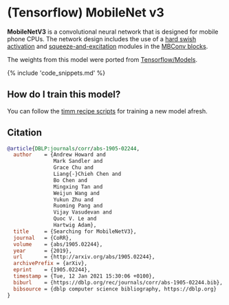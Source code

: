 # (Tensorflow) MobileNet v3

**MobileNetV3** is a convolutional neural network that is designed for mobile phone CPUs. The network design includes the use of a [hard swish activation](https://paperswithcode.com/method/hard-swish) and [squeeze-and-excitation](https://paperswithcode.com/method/squeeze-and-excitation-block) modules in the [MBConv blocks](https://paperswithcode.com/method/inverted-residual-block).

The weights from this model were ported from [Tensorflow/Models](https://github.com/tensorflow/models).

{% include 'code_snippets.md' %}

## How do I train this model?

You can follow the [timm recipe scripts](https://rwightman.github.io/pytorch-image-models/scripts/) for training a new model afresh.

## Citation

```BibTeX
@article{DBLP:journals/corr/abs-1905-02244,
  author    = {Andrew Howard and
               Mark Sandler and
               Grace Chu and
               Liang{-}Chieh Chen and
               Bo Chen and
               Mingxing Tan and
               Weijun Wang and
               Yukun Zhu and
               Ruoming Pang and
               Vijay Vasudevan and
               Quoc V. Le and
               Hartwig Adam},
  title     = {Searching for MobileNetV3},
  journal   = {CoRR},
  volume    = {abs/1905.02244},
  year      = {2019},
  url       = {http://arxiv.org/abs/1905.02244},
  archivePrefix = {arXiv},
  eprint    = {1905.02244},
  timestamp = {Tue, 12 Jan 2021 15:30:06 +0100},
  biburl    = {https://dblp.org/rec/journals/corr/abs-1905-02244.bib},
  bibsource = {dblp computer science bibliography, https://dblp.org}
}
```

<!--
Models:
- Name: tf_mobilenetv3_large_075
  Metadata:
    FLOPs: 194323712
    Batch Size: 4096
    Training Data:
    - ImageNet
    Training Techniques:
    - RMSProp
    - Weight Decay
    Training Resources: 4x4 TPU Pod
    Architecture:
    - 1x1 Convolution
    - Batch Normalization
    - Convolution
    - Dense Connections
    - Depthwise Separable Convolution
    - Dropout
    - Global Average Pooling
    - Hard Swish
    - Inverted Residual Block
    - ReLU
    - Residual Connection
    - Softmax
    - Squeeze-and-Excitation Block
    File Size: 16097377
    Tasks:
    - Image Classification
    ID: tf_mobilenetv3_large_075
    LR: 0.1
    Dropout: 0.8
    Crop Pct: '0.875'
    Momentum: 0.9
    Image Size: '224'
    Weight Decay: 1.0e-05
    Interpolation: bilinear
  Code: https://github.com/rwightman/pytorch-image-models/blob/9a25fdf3ad0414b4d66da443fe60ae0aa14edc84/timm/models/mobilenetv3.py#L394
  In Collection: TF MobileNet V3
- Name: tf_mobilenetv3_large_100
  Metadata:
    FLOPs: 274535288
    Batch Size: 4096
    Training Data:
    - ImageNet
    Training Techniques:
    - RMSProp
    - Weight Decay
    Training Resources: 4x4 TPU Pod
    Architecture:
    - 1x1 Convolution
    - Batch Normalization
    - Convolution
    - Dense Connections
    - Depthwise Separable Convolution
    - Dropout
    - Global Average Pooling
    - Hard Swish
    - Inverted Residual Block
    - ReLU
    - Residual Connection
    - Softmax
    - Squeeze-and-Excitation Block
    File Size: 22076649
    Tasks:
    - Image Classification
    ID: tf_mobilenetv3_large_100
    LR: 0.1
    Dropout: 0.8
    Crop Pct: '0.875'
    Momentum: 0.9
    Image Size: '224'
    Weight Decay: 1.0e-05
    Interpolation: bilinear
  Code: https://github.com/rwightman/pytorch-image-models/blob/9a25fdf3ad0414b4d66da443fe60ae0aa14edc84/timm/models/mobilenetv3.py#L403
  In Collection: TF MobileNet V3
- Name: tf_mobilenetv3_large_minimal_100
  Metadata:
    FLOPs: 267216928
    Batch Size: 4096
    Training Data:
    - ImageNet
    Training Techniques:
    - RMSProp
    - Weight Decay
    Training Resources: 4x4 TPU Pod
    Architecture:
    - 1x1 Convolution
    - Batch Normalization
    - Convolution
    - Dense Connections
    - Depthwise Separable Convolution
    - Dropout
    - Global Average Pooling
    - Hard Swish
    - Inverted Residual Block
    - ReLU
    - Residual Connection
    - Softmax
    - Squeeze-and-Excitation Block
    File Size: 15836368
    Tasks:
    - Image Classification
    ID: tf_mobilenetv3_large_minimal_100
    LR: 0.1
    Dropout: 0.8
    Crop Pct: '0.875'
    Momentum: 0.9
    Image Size: '224'
    Weight Decay: 1.0e-05
    Interpolation: bilinear
  Code: https://github.com/rwightman/pytorch-image-models/blob/9a25fdf3ad0414b4d66da443fe60ae0aa14edc84/timm/models/mobilenetv3.py#L412
  In Collection: TF MobileNet V3
- Name: tf_mobilenetv3_small_075
  Metadata:
    FLOPs: 48457664
    Batch Size: 4096
    Training Data:
    - ImageNet
    Training Techniques:
    - RMSProp
    - Weight Decay
    Training Resources: 16x GPUs
    Architecture:
    - 1x1 Convolution
    - Batch Normalization
    - Convolution
    - Dense Connections
    - Depthwise Separable Convolution
    - Dropout
    - Global Average Pooling
    - Hard Swish
    - Inverted Residual Block
    - ReLU
    - Residual Connection
    - Softmax
    - Squeeze-and-Excitation Block
    File Size: 8242701
    Tasks:
    - Image Classification
    ID: tf_mobilenetv3_small_075
    LR: 0.045
    Crop Pct: '0.875'
    Momentum: 0.9
    Image Size: '224'
    Weight Decay: 4.0e-05
    Interpolation: bilinear
    RMSProp Decay: 0.9
  Code: https://github.com/rwightman/pytorch-image-models/blob/9a25fdf3ad0414b4d66da443fe60ae0aa14edc84/timm/models/mobilenetv3.py#L421
  In Collection: TF MobileNet V3
- Name: tf_mobilenetv3_small_100
  Metadata:
    FLOPs: 65450600
    Batch Size: 4096
    Training Data:
    - ImageNet
    Training Techniques:
    - RMSProp
    - Weight Decay
    Training Resources: 16x GPUs
    Architecture:
    - 1x1 Convolution
    - Batch Normalization
    - Convolution
    - Dense Connections
    - Depthwise Separable Convolution
    - Dropout
    - Global Average Pooling
    - Hard Swish
    - Inverted Residual Block
    - ReLU
    - Residual Connection
    - Softmax
    - Squeeze-and-Excitation Block
    File Size: 10256398
    Tasks:
    - Image Classification
    ID: tf_mobilenetv3_small_100
    LR: 0.045
    Crop Pct: '0.875'
    Momentum: 0.9
    Image Size: '224'
    Weight Decay: 4.0e-05
    Interpolation: bilinear
    RMSProp Decay: 0.9
  Code: https://github.com/rwightman/pytorch-image-models/blob/9a25fdf3ad0414b4d66da443fe60ae0aa14edc84/timm/models/mobilenetv3.py#L430
  In Collection: TF MobileNet V3
- Name: tf_mobilenetv3_small_minimal_100
  Metadata:
    FLOPs: 60827936
    Batch Size: 4096
    Training Data:
    - ImageNet
    Training Techniques:
    - RMSProp
    - Weight Decay
    Training Resources: 16x GPUs
    Architecture:
    - 1x1 Convolution
    - Batch Normalization
    - Convolution
    - Dense Connections
    - Depthwise Separable Convolution
    - Dropout
    - Global Average Pooling
    - Hard Swish
    - Inverted Residual Block
    - ReLU
    - Residual Connection
    - Softmax
    - Squeeze-and-Excitation Block
    File Size: 8258083
    Tasks:
    - Image Classification
    ID: tf_mobilenetv3_small_minimal_100
    LR: 0.045
    Crop Pct: '0.875'
    Momentum: 0.9
    Image Size: '224'
    Weight Decay: 4.0e-05
    Interpolation: bilinear
    RMSProp Decay: 0.9
  Code: https://github.com/rwightman/pytorch-image-models/blob/9a25fdf3ad0414b4d66da443fe60ae0aa14edc84/timm/models/mobilenetv3.py#L439
  In Collection: TF MobileNet V3
Collections:
- Name: TF MobileNet V3
  Paper:
    title: Searching for MobileNetV3
    url: https://paperswithcode.com//paper/searching-for-mobilenetv3
  type: model-index
Type: model-index
-->
